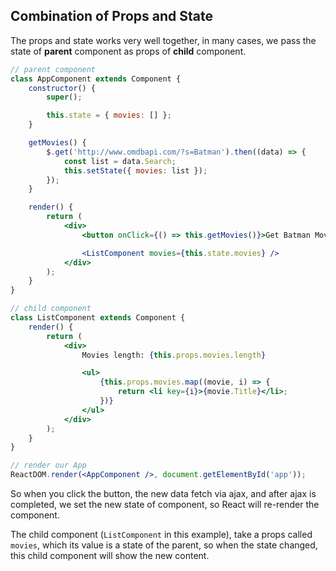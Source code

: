 ## Combination of Props and State

The props and state works very well together, in many cases,
we pass the state of **parent** component as props of **child**
component.

```jsx
// parent component
class AppComponent extends Component {
    constructor() {
        super();

        this.state = { movies: [] };
    }

    getMovies() {
        $.get('http://www.omdbapi.com/?s=Batman').then((data) => {
            const list = data.Search;
            this.setState({ movies: list });
        });
    }

    render() {
        return (
            <div>
                <button onClick={() => this.getMovies()}>Get Batman Movies</button>

                <ListComponent movies={this.state.movies} />
            </div>
        );
    }
}
```

```jsx
// child component
class ListComponent extends Component {
    render() {
        return (
            <div>
                Movies length: {this.props.movies.length}

                <ul>
                    {this.props.movies.map((movie, i) => {
                        return <li key={i}>{movie.Title}</li>;
                    })}
                </ul>
            </div>
        );
    }
}

```
```jsx
// render our App
ReactDOM.render(<AppComponent />, document.getElementById('app'));
```

So when you click the button, the new data fetch via ajax, and after ajax is completed,
we set the new state of component, so React will re-render the component.

The child component (`ListComponent` in this example), take a props
called `movies`, which its value is a state of the parent, so when the state changed,
this child component will show the new content.
